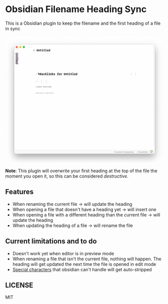 # Obsidian Filename Heading Sync

This is a Obsidian plugin to keep the filename and the first heading of a file in sync

![demo](./demo.gif)

**Note**: This plugin will overwrite your first heading at the top of the file the moment you open it, so this can be considered _destructive_.

## Features

-   When renaming the current file -> will update the heading
-   When opening a file that doesn't have a heading yet -> will insert one
-   When opening a file with a different heading than the current file -> will update the heading
-   When updating the heading of a file -> will rename the file

## Current limitations and to do

-   Doesn't work yet when editor is in preview mode
-   When renaming a file that isn't the current file, nothing will happen. The heading will get updated the next time the file is opened in edit mode
-   [Special characters](https://github.com/dvcrn/obsidian-filename-header-sync/blob/bc3a1a7805f2b63ad5767c3d01dcef7b65b1aebd/main.ts) that obsidian can't handle will get auto-stripped

## LICENSE

MIT
